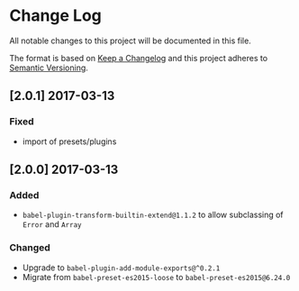 # Change Log
All notable changes to this project will be documented in this file.

The format is based on [Keep a Changelog](http://keepachangelog.com/) and this project adheres to [Semantic Versioning](http://semver.org/).

## [2.0.1] 2017-03-13
### Fixed
- import of presets/plugins

## [2.0.0] 2017-03-13

### Added
- `babel-plugin-transform-builtin-extend@1.1.2` to allow subclassing of `Error` and `Array`

### Changed
- Upgrade to `babel-plugin-add-module-exports@^0.2.1`
- Migrate from `babel-preset-es2015-loose` to `babel-preset-es2015@6.24.0`
